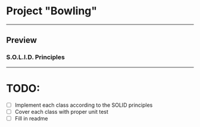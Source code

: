 # Project "Bowling"
----
## Preview

### S.O.L.I.D. Principles

---

# TODO:

- [ ] Implement each class according to the SOLID principles
- [ ] Cover each class with proper unit test
- [ ] Fill in readme